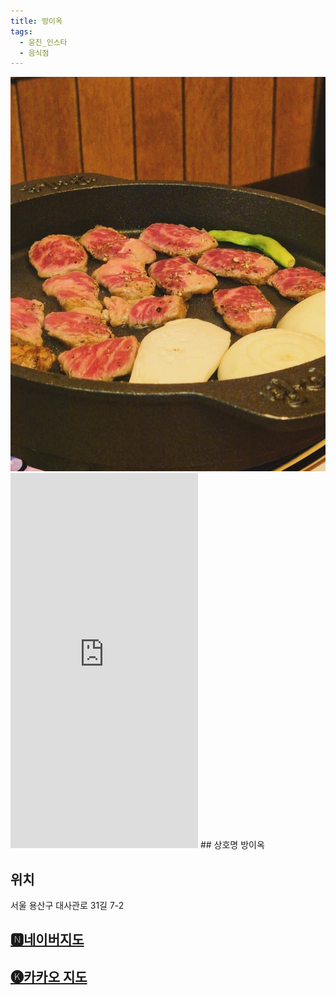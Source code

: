 ```yaml
---
title: 방이옥
tags:
  - 윤진_인스타
  - 음식점
---
```

<img src="assets/1740966706.jpg">

<iframe src="https://www.instagram.com/p/DGuCkAWSG9x/embed" frameborder="0" scrolling="auto" allowtransparency="true" height="600"></iframe>
## 상호명
방이옥

## 위치
서울 용산구 대사관로 31길 7-2

## [🅽네이버지도](https://naver.me/5ne4CVeE)

## [🅚카카오 지도](https://place.map.kakao.com/1964894628)